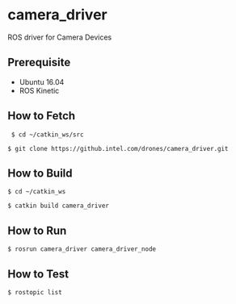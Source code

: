 # camera_driver
ROS driver for Camera Devices

## Prerequisite
 * Ubuntu 16.04
 * ROS Kinetic
 
## How to Fetch
` $ cd ~/catkin_ws/src`

`$ git clone https://github.intel.com/drones/camera_driver.git`

## How to Build
`$ cd ~/catkin_ws`

`$ catkin build camera_driver`

## How to Run
`$ rosrun camera_driver camera_driver_node`

## How to Test
`$ rostopic list`
